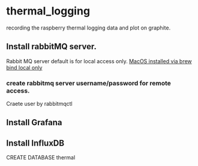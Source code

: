 # thermal_logging
recording the raspberry thermal logging data and plot on graphite.

## Install rabbitMQ server.
Rabbit MQ server default is for local access only.
[MacOS installed via brew bind local only](https://superuser.com/questions/464311/open-port-5672-tcp-for-access-to-rabbitmq-on-mac/516469#516469)


### create rabbitmq server username/password for remote access.
Craete user by rabbitmqctl 

## Install Grafana
## Install InfluxDB
CREATE DATABASE thermal



